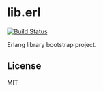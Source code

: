 # lib.erl

[![Build Status](https://travis-ci.org/wilmoore/lib.erl.png?branch=master)](https://travis-ci.org/wilmoore/selectn)

  Erlang library bootstrap project.

## License

  MIT
